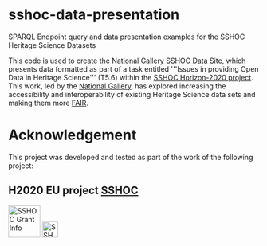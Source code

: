 # sshoc-data-presentation
SPARQL Endpoint query and data presentation examples for the SSHOC Heritage Science Datasets 

This code is used to create the [National Gallery SSHOC Data Site](https://rdf.ng-london.org.uk/sshoc/), which presents data formatted as part of a task entitled '''Issues in providing Open Data in Heritage Science''' (T5.6) within the [SSHOC Horizon-2020 project](https://www.sshopencloud.eu/). This work, led by the [National Gallery](https://www.nationalgallery.org.uk/), has explored increasing the accessibility and interoperability of existing Heritage Science data sets and making them more [FAIR](https://www.go-fair.org/fair-principles/).
          
# Acknowledgement
This project was developed and tested as part of the work of the following project:

## H2020 EU project [SSHOC](https://sshopencloud.eu/)
<img height="64px" src="https://github.com/jpadfield/simple-site/blob/master/docs/graphics/sshoc-logo.png" alt="SSHOC Grant Info">
<img height="32px" src="https://github.com/jpadfield/simple-site/blob/master/docs/graphics/sshoc-eu-tag2.png" alt="SSHOC Grant Info">
